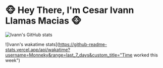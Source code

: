 # :monkey_face: Hey There, I'm Cesar Ivann Llamas Macias :monkey_face:

![Ivann's GitHub stats](https://github-readme-stats.vercel.app/api?username=Monneky&show_icons=true&theme=dracula&count_private=true)

![Ivann's wakatime stats](https://github-readme-stats.vercel.app/api/wakatime?username=Monneky&range=last_7_days&custom_title="Time worked this week")